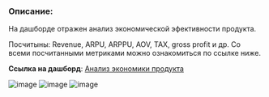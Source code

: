 ### Описание:
На дашборде отражен анализ экономической эфективности продукта. 

Посчитыны: Revenue, ARPU, ARPPU, AOV, TAX, gross profit и др. Со всеми посчитанными метриками можно ознакомиться по ссылке ниже.

**Ссылка на дашборд**: [Анализ экономики продукта](https://redash.public.karpov.courses/dashboards/2972--/ "Ссылка для просмотра Дашборда")

![image](https://github.com/bdi2503/SQL_works_online_grocery_store/assets/142053096/12f4e874-5a5e-402b-81d6-9640a398f048)
![image](https://github.com/bdi2503/SQL_works_online_grocery_store/assets/142053096/f880a10f-a1b3-4d74-8a06-c4f4fc57e914)
![image](https://github.com/bdi2503/SQL_works_online_grocery_store/assets/142053096/d5895cde-f45b-4f3c-a74e-9898a777cb50)



